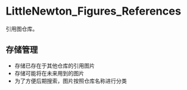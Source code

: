 # LittleNewton_Figures_References
引用图仓库。

## 存储管理

- 存储已存在于其他仓库的引用图片
- 存储可能将在未来用到的图片
- 为了方便后期搜索，图片按照仓库名称进行分类
